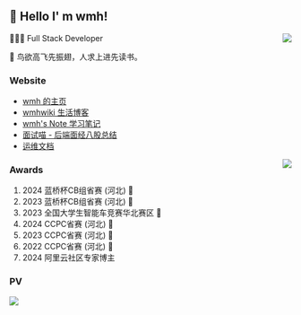 ##  👋 Hello I' m wmh!

<img align="right" src="https://github-readme-stats.vercel.app/api?username=wmh1024&show_icons=true&icon_color=CE1D2D&text_color=718096&bg_color=ffffff&locale=cn&hide=contribs" />

👨🏻‍💻 Full Stack Developer

📝 鸟欲高飞先振翅，人求上进先读书。

### Website


- [wmh 的主页](https://about.wmhwiki.cn)
- [wmhwiki 生活博客](https://wmhwiki.cn)
- [wmh's Note 学习笔记](https://note.wmhwiki.cn)
- [面试喵 - 后端面经八股总结](https://ms.wmhwiki.cn)
- [运维文档](https://ywdoc.cn)

<img align="right" src="https://github-readme-stats.vercel.app/api/top-langs/?username=wmh1024&theme=graywhite&locale=cn" />

### Awards

1. 2024 蓝桥杯CB组省赛 (河北) 🥇
2. 2023 蓝桥杯CB组省赛 (河北) 🥇
3. 2023 全国大学生智能车竞赛华北赛区 🥈
4. 2024 CCPC省赛 (河北) 🥉
5. 2023 CCPC省赛 (河北) 🥉
6. 2022 CCPC省赛 (河北) 🥉
7. 2024 阿里云社区专家博主

### PV

<img src="https://count.getloli.com/get/@wmh1024?theme=gelbooru" />

